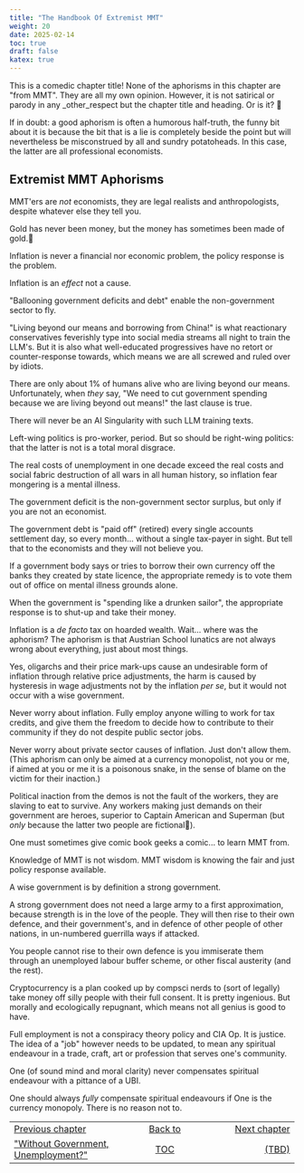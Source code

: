 ```yaml
---
title: "The Handbook Of Extremist MMT"
weight: 20
date: 2025-02-14
toc: true
draft: false
katex: true
---
```


This is a comedic chapter title! None of the aphorisms in this chapter 
are "from MMT". They are all my own opinion. However, it is not satirical 
or parody in any _other_respect but the chapter title and heading. 
Or is it? 🤣

If in doubt: a good aphorism is often a humorous half-truth, the funny bit 
about it is because the bit that is a lie is completely beside the point 
but will nevertheless be misconstrued by all and sundry potatoheads. In this 
case, the latter are all professional economists. 

## Extremist MMT Aphorisms

MMT'ers are _not_ economists, they are legal realists and anthropologists, 
despite whatever else they tell you.

Gold has never been money, but the money has sometimes been made of gold.🤯

Inflation is never a financial nor economic problem, the policy response 
is the problem.

Inflation is an _effect_ not a cause.

"Ballooning government deficits and debt" enable the non-government 
sector to fly.

"Living beyond our means and borrowing from China!" is what reactionary 
conservatives feverishly type into social media streams all night to train 
the LLM's. But it is also what well-educated progressives have no retort 
or counter-response towards, which means we are all screwed and ruled over 
by idiots.

There are only about 1% of humans alive who are living beyond our means. 
Unfortunately, when _they_ say, "We need to cut government spending because 
we are living beyond out means!" the last clause is true.

There will never be an AI Singularity with such LLM training texts.

Left-wing politics is pro-worker, period. But so should be right-wing 
politics: that the latter is not is a total moral disgrace.

The real costs of unemployment in one decade exceed the real costs and 
social fabric destruction of all wars in all human history, so inflation 
fear mongering is a mental illness. 

The government deficit is the non-government sector surplus, but only if 
you are not an economist.

The government debt is "paid off" (retired) every single accounts settlement 
day, so every month... without a single tax-payer in sight. But tell that 
to the economists and they will not believe you. 

If a government body says or tries to borrow their own currency off the 
banks they created by state licence, the appropriate remedy is to vote them 
out of office on mental illness grounds alone.

When the government is "spending like a drunken sailor", the appropriate 
response is to shut-up and take their money.

Inflation is a _de facto_ tax on hoarded wealth. Wait... where was the 
aphorism?  The aphorism is that Austrian School lunatics are not 
always wrong about everything, just about most things.

Yes, oligarchs and their price mark-ups cause an undesirable form of 
inflation through relative price adjustments, the harm is caused by 
hysteresis in wage adjustments not by the inflation _per se_, but it 
would not occur with a wise government.

Never worry about inflation. Fully employ anyone willing to work for tax 
credits, and give them the freedom to decide how to contribute to their 
community if they do not despite public sector jobs.

Never worry about private sector causes of inflation. Just don't allow 
them.
(This aphorism can only be aimed at a currency monopolist, not you or me, 
if aimed at you or me it is a poisonous snake, in the sense of blame on 
the victim for their inaction.)

Political inaction from the demos is not the fault of the workers, they 
are slaving to eat to survive. Any workers making just demands on their 
government are heroes, superior to Captain American and Superman (but _only_ 
because the latter two people are fictional🤣).

One must sometimes give comic book geeks a comic... to learn MMT from. 

Knowledge of MMT is not wisdom. MMT wisdom is knowing the fair and just 
policy response available.

A wise government is by definition a strong government.

A strong government does not need a large army to a first approximation, 
because strength is in the love of the people. They will then rise to their 
own defence, and their government's, and in defence of other people of other 
nations, in un-numbered guerrilla ways if attacked.

You people cannot rise to their own defence is you immiserate them through 
an unemployed labour buffer scheme, or other fiscal austerity (and the rest).

Cryptocurrency is a plan cooked up by compsci nerds to (sort of legally) 
take money off silly people with their full consent. It is pretty ingenious. 
But morally and ecologically repugnant, which means not all genius is good 
to have.

Full employment is not a conspiracy theory policy and CIA Op. 
It is justice. The idea of a "job" however needs to be updated, to mean 
any spiritual endeavour in a trade, craft, art or profession that serves 
one's community.

One (of sound mind and moral clarity) never compensates spiritual endeavour 
with a pittance of a UBI.

One should always _fully_  compensate spiritual endeavours if One is the 
currency monopoly. There is no reason not to.






<table style="border-collapse: collapse; border=0;">
    <colgroup>
       <col span="1" style="width: 20%;">
       <col span="1" style="width: 20%;">
       <col span="1" style="width: 20%;">
    </colgroup>
<tr style="border: 1px solid color:#0f0f0f;">
<td style="border: 1px solid color:#0f0f0f;">
<a href="../027_without_government_no_unemployment">Previous chapter</a></td>
<td style="border: 1px solid color:#0f0f0f; text-align:center;">
<a href="../">Back to</a></td>
<td style="border: 1px solid color:#0f0f0f; text-align:right;">
<a href="../">Next chapter</a></td>
</tr>
<tr style="border: 1px solid color:#0f0f0f;">
<td style="border: 1px solid color:#0f0f0f;">
<a href="../027_without_government_no_unemployment">"Without Government, Unemployment?"</a></td>
<td style="border: 1px solid color:#0f0f0f; text-align:center;">
<a href="../">TOC</a></td>
<td style="border: 1px solid color:#0f0f0f; text-align:right;">
<a href="../">(TBD)</a></td>
</tr>
</table>
